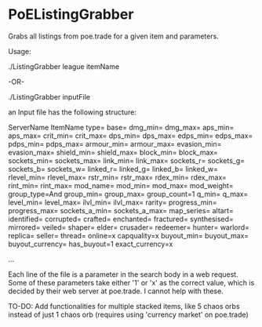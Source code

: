 # PoEListingGrabber
Grabs all listings from poe.trade for a given item and parameters.

Usage:

./ListingGrabber league itemName
  
  -OR-
  
  ./ListingGrabber inputFile
  
  
  an Input file has the following structure:
  
ServerName
ItemName
type=
base=
dmg_min=
dmg_max=
aps_min=
aps_max=
crit_min=
crit_max=
dps_min=
dps_max=
edps_min=
edps_max=
pdps_min=
pdps_max=
armour_min=
armour_max=
evasion_min=
evasion_max=
shield_min=
shield_max=
block_min=
block_max=
sockets_min=
sockets_max=
link_min=
link_max=
sockets_r=
sockets_g=
sockets_b=
sockets_w=
linked_r=
linked_g=
linked_b=
linked_w=
rlevel_min=
rlevel_max=
rstr_min=
rstr_max=
rdex_min=
rdex_max=
rint_min=
rint_max=
mod_name=
mod_min=
mod_max=
mod_weight=
group_type=And
group_min=
group_max=
group_count=1
q_min=
q_max=
level_min=
level_max=
ilvl_min=
ilvl_max=
rarity=
progress_min=
progress_max=
sockets_a_min=
sockets_a_max=
map_series=
altart=
identified=
corrupted=
crafted=
enchanted=
fractured=
synthesised=
mirrored=
veiled=
shaper=
elder=
crusader=
redeemer=
hunter=
warlord=
replica=
seller=
thread=
online=x
capquality=x
buyout_min=
buyout_max=
buyout_currency=
has_buyout=1
exact_currency=x
  
...
  
Each line of the file is a parameter in the search body in a web request. Some of these parameters take either '1' or 'x' as the correct value, which is decided by their web server at poe.trade. I cannot help with these.

TO-DO: Add functionalities for multiple stacked items, like 5 chaos orbs instead of just 1 chaos orb (requires using 'currency market' on poe.trade)
